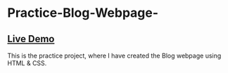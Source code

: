# Practice-Blog-Webpage-

## <a href="https://sarthakuppal24.github.io/Practice-Blog-Webpage-/" target="_blank" > Live Demo </a>

This is the practice project, where I have created the Blog webpage using HTML & CSS.
